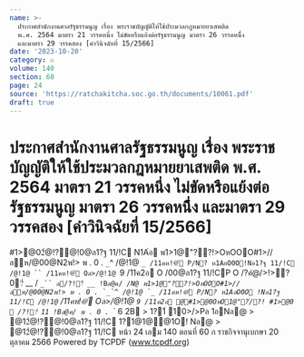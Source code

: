 ```yaml
---
name: >-
  ประกาศสำนักงานศาลรัฐธรรมนูญ เรื่อง พระราชบัญญัติให้ใช้ประมวลกฎหมายยาเสพติด
  พ.ศ. 2564 มาตรา 21 วรรคหนึ่ง ไม่ขัดหรือแย้งต่อรัฐธรรมนูญ มาตรา 26 วรรคหนึ่้ง
  และมาตรา 29 วรรคสอง [คำวินิจฉัยที่ 15/2566]
date: '2023-10-20'
category: ก
volume: 140
section: 60
page: 24
source: 'https://ratchakitcha.soc.go.th/documents/10061.pdf'
draft: true
---
```


# ประกาศสำนักงานศาลรัฐธรรมนูญ เรื่อง พระราชบัญญัติให้ใช้ประมวลกฎหมายยาเสพติด พ.ศ. 2564 มาตรา 21 วรรคหนึ่ง ไม่ขัดหรือแย้งต่อรัฐธรรมนูญ มาตรา 26 วรรคหนึ่้ง และมาตรา 29 วรรคสอง [คำวินิจฉัยที่ 15/2566]

#1>@02ํ@!?@!0@ล1?ฐ 11/!C N1A่อ พ1>1@"??!>OหOOO#1>//ลห/@00@N2พ!> พ . 0 . `_`^ /@!1@ `_ /11คห!@่ P/N? ห1AอO0O!Nอ1?ฐ 11/!C /@!1@ `` /11คห!@่ Oล>/@!1@ `9 /11ค2อ O /00@ล1?ฐ 11/!CP O /?คํ@/>!>?0?่ __ / `_`` ล/?!?่ __ !Bล@ค/ `_`` /N@ พ1>1@"??!>OหOOO#1>//ลห/@00@N2พ!> พ . 0 . `_`^ /@!1@ `_ /11คห!@่ P/N? ห1AอO0O !Nอ1?ฐ 11/!C /@!1@ `` /11คห!@่ Oล>/@!1@ `9 /11ค2อ @#1>@0OหO1@"?่/?! #1>@0  /?!?่ 11 !Bล@ค/ พ . 0 . `_` 6 2B > 1?1์ 10>/>Pล 1อNล@ > @12ํ@!?@!0@ล1?ฐ 11/!C 1?1@1@@1O! Nล@ > @12ํ@!?@!0@ล1?ฐ 11/!C หน้า 24 เลม 140 ตอนที่ 60 ก ราชกิจจานุเบกษา 20 ตุลาคม 2566 Powered by TCPDF (www.tcpdf.org)

